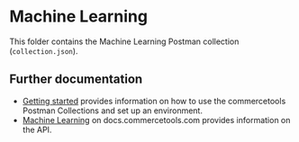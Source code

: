 # Machine Learning

This folder contains the Machine Learning Postman collection (`collection.json`).

## Further documentation

- [Getting started](../GettingStarted.md) provides information on how to use the commercetools Postman Collections and set up an environment.
- [Machine Learning](https://docs.commercetools.com/api/ml) on docs.commercetools.com provides information on the API.
